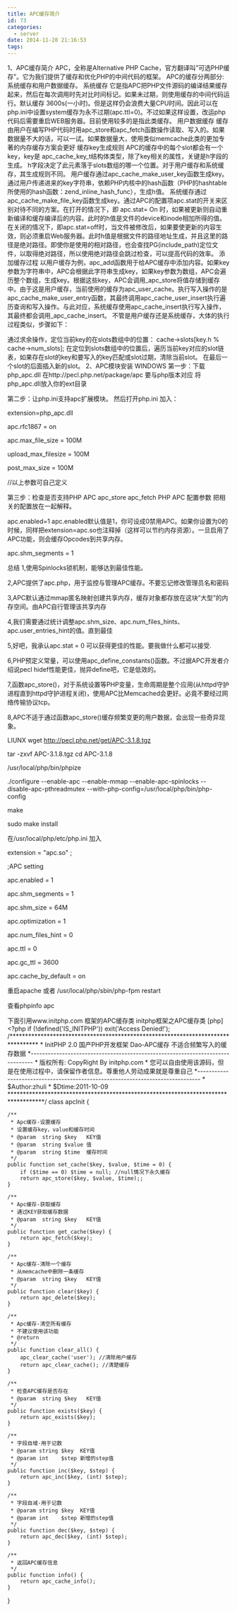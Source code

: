 ```yaml
---
title: APC缓存简介
id: 73
categories:
  - server
date: 2014-11-28 21:16:53
tags:
---
```


1、APC缓存简介 APC，全称是Alternative PHP Cache，官方翻译叫”可选PHP缓存”。它为我们提供了缓存和优化PHP的中间代码的框架。 APC的缓存分两部分:系统缓存和用户数据缓存。 系统缓存 它是指APC把PHP文件源码的编译结果缓存起来，然后在每次调用时先对比时间标记。如果未过期，则使用缓存的中间代码运行。默认缓存 3600s(一小时)。但是这样仍会浪费大量CPU时间。因此可以在php.ini中设置system缓存为永不过期(apc.ttl=0)。不过如果这样设置，改运php代码后需要重启WEB服务器。目前使用较多的是指此类缓存。 用户数据缓存 缓存由用户在编写PHP代码时用apc_store和apc_fetch函数操作读取、写入的。如果数据量不大的话，可以一试。如果数据量大，使用类似memcache此类的更加专著的内存缓存方案会更好 缓存key生成规则 APC的缓存中的每个slot都会有一个key，key是 apc_cache_key_t结构体类型，除了key相关的属性，关键是h字段的生成。 h字段决定了此元素落于slots数组的哪一个位置。对于用户缓存和系统缓存，其生成规则不同。 用户缓存通过apc_cache_make_user_key函数生成key。通过用户传递进来的key字符串，依赖PHP内核中的hash函数（PHP的hashtable所使用的hash函数：zend_inline_hash_func），生成h值。 系统缓存通过apc_cache_make_file_key函数生成key。通过APC的配置项apc.stat的开关来区别对待不同的方案。在打开的情况下，即 apc.stat= On 时，如果被更新则自动重新编译和缓存编译后的内容。此时的h值是文件的device和inode相加所得的值。在关闭的情况下，即apc.stat=off时，当文件被修改后，如果要使更新的内容生效，则必须重启Web服务器。此时h值是根据文件的路径地址生成，并且这里的路径是绝对路径。即使你是使用的相对路径，也会查找PG(include_path)定位文件，以取得绝对路径，所以使用绝对路径会跳过检查，可以提高代码的效率。 添加缓存过程 以用户缓存为例，apc_add函数用于给APC缓存中添加内容。如果key参数为字符串中，APC会根据此字符串生成key，如果key参数为数组，APC会遍历整个数组，生成key。根据这些key，APC会调用&#95;apc&#95;store将值存储到缓存中。由于这是用户缓存，当前使用的缓存为apc_user_cache。执行写入操作的是apc_cache_make_user_entry函数，其最终调用apc_cache_user_insert执行遍历查询和写入操作。与此对应，系统缓存使用apc_cache_insert执行写入操作，其最终都会调用&#95;apc&#95;cache_insert。 不管是用户缓存还是系统缓存，大体的执行过程类似，步骤如下：

通过求余操作，定位当前key的在slots数组中的位置： cache->slots[key.h % cache->num_slots]; 在定位到slots数组中的位置后，遍历当前key对应的slot链表，如果存在slot的key和要写入的key匹配或slot过期，清除当前slot。 在最后一个slot的后面插入新的slot。 2、APC模块安装 WINDOWS 第一步：下载php_apc.dll 在http://pecl.php.net/package/apc 要与php版本对应 将php_apc.dll放入你的ext目录

第二步：让php.ini支持apc扩展模块。 然后打开php.ini 加入：

extension=php_apc.dll

apc.rfc1867 = on

apc.max_file_size = 100M

upload_max_filesize = 100M

post_max_size = 100M

//以上参数可自己定义

第三步：检查是否支持PHP APC apc_store apc_fetch PHP APC 配置参数 把相关的配置放在一起解释。

apc.enabled=1 apc.enabled默认值是1，你可设成0禁用APC。如果你设置为0的时候，同样把extension=apc.so也注释掉（这样可以节约内存资源）。一旦启用了APC功能，则会缓存Opcodes到共享内存。

apc.shm_segments = 1

总结 1,使用Spinlocks锁机制，能够达到最佳性能。

2,APC提供了apc.php，用于监控与管理APC缓存。不要忘记修改管理员名和密码

3,APC默认通过mmap匿名映射创建共享内存，缓存对象都存放在这块”大型”的内存空间。由APC自行管理该共享内存

4,我们需要通过统计调整apc.shm_size、apc.num_files_hints、apc.user_entries_hint的值。直到最佳

5,好吧，我承认apc.stat = 0 可以获得更佳的性能。要我做什么都可以接受.

6,PHP预定义常量，可以使用apc_define_constants()函数。不过据APC开发者介绍说pecl hidef性能更佳，抛异define吧，它是低效的。

7,函数apc_store()，对于系统设置等PHP变量，生命周期是整个应用(从httpd守护进程直到httpd守护进程关闭)，使用APC比Memcached会更好。必竟不要经过网络传输协议tcp。

8,APC不适于通过函数apc_store()缓存频繁变更的用户数据，会出现一些奇异现象。

LIUNX wget http://pecl.php.net/get/APC-3.1.8.tgz

tar -zxvf APC-3.1.8.tgz cd APC-3.1.8

/usr/local/php/bin/phpize

./configure --enable-apc --enable-mmap --enable-apc-spinlocks --disable-apc-pthreadmutex --with-php-config=/usr/local/php/bin/php-config

make

sudo make install

在/usr/local/php/etc/php.ini 加入

extension = "apc.so" ;

;APC setting

apc.enabled = 1

apc.shm_segments = 1

apc.shm_size = 64M

apc.optimization = 1

apc.num_files_hint = 0

apc.ttl = 0

apc.gc_ttl = 3600

apc.cache_by_default = on

重启apache 或者 /usr/local/php/sbin/php-fpm restart

查看phpinfo apc

下面引用www.initphp.com 框架的APC缓存类 initphp框架之APC缓存类 [php] <?php if (!defined('IS_INITPHP')) exit('Access Denied!'); /********************************************************************************* * InitPHP 2.0 国产PHP开发框架 Dao-APC缓存 不适合频繁写入的缓存数据 *------------------------------------------------------------------------------- * 版权所有: CopyRight By initphp.com * 您可以自由使用该源码，但是在使用过程中，请保留作者信息。尊重他人劳动成果就是尊重自己 *------------------------------------------------------------------------------- * $Author:zhuli * $Dtime:2011-10-09 ***********************************************************************************/ class apcInit {

    /**
     * Apc缓存-设置缓存
     * 设置缓存key，value和缓存时间
     * @param  string $key   KEY值
     * @param  string $value 值
     * @param  string $time  缓存时间
     */ 
    public function set_cache($key, $value, $time = 0) {  
        if ($time == 0) $time = null; //null情况下永久缓存 
        return apc_store($key, $value, $time);; 
    } 

    /**
     * Apc缓存-获取缓存
     * 通过KEY获取缓存数据
     * @param  string $key   KEY值
     */ 
    public function get_cache($key) { 
        return apc_fetch($key); 
    } 

    /**
     * Apc缓存-清除一个缓存
     * 从memcache中删除一条缓存
     * @param  string $key   KEY值
     */ 
    public function clear($key) { 
        return apc_delete($key); 
    } 

    /**
     * Apc缓存-清空所有缓存
     * 不建议使用该功能
     * @return
     */ 
    public function clear_all() { 
        apc_clear_cache('user'); //清除用户缓存 
        return apc_clear_cache(); //清楚缓存 
    } 

    /**
     * 检查APC缓存是否存在
     * @param  string $key   KEY值
     */ 
    public function exists($key) { 
        return apc_exists($key); 
    } 

    /**
     * 字段自增-用于记数
     * @param string $key  KEY值
     * @param int    $step 新增的step值
     */ 
    public function inc($key, $step) { 
        return apc_inc($key, (int) $step); 
    } 

    /**
     * 字段自减-用于记数
     * @param string $key  KEY值
     * @param int    $step 新增的step值
     */ 
    public function dec($key, $step) { 
        return apc_dec($key, (int) $step); 
    } 

    /**
     * 返回APC缓存信息
     */ 
    public function info() { 
        return apc_cache_info(); 
    } 

}
